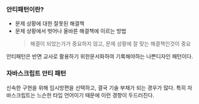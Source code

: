 ### 안티패턴이란?

- 문제 상황에 대한 잘못된 해결책
- 문제 상황에서 벗어나 올바른 해결책에 이르는 방법
  > 해결이 되었는가가 중요하지 않고, 문제 상황에 잘 맞는 해결책인것이 중요

안티패턴은 반면 교사로 활용하기 위한문서화하여 기록해야하는 나쁜디자인 패턴이다.

### 자바스크립트 안티 패턴

신속한 구현을 위해 임시방편을 선택하고, 결국 기술 부채가 되는 경우가 많다. 특히 자바스크립트는 느슨한 타입 언어이기 때문에 이런 경향이 두드러진다.
